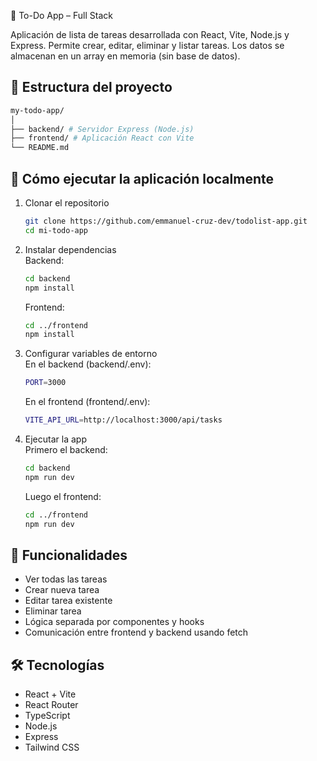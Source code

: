 📝 To-Do App – Full Stack

Aplicación de lista de tareas desarrollada con React, Vite, Node.js y Express.
Permite crear, editar, eliminar y listar tareas. Los datos se almacenan en un array en memoria (sin base de datos).

## 📁 Estructura del proyecto
   ```bash
   my-todo-app/
   │
   ├── backend/ # Servidor Express (Node.js)
   ├── frontend/ # Aplicación React con Vite
   └── README.md
   ```

## 🚀 Cómo ejecutar la aplicación localmente

1. Clonar el repositorio

   ```bash
   git clone https://github.com/emmanuel-cruz-dev/todolist-app.git
   cd mi-todo-app
   ```

2. Instalar dependencias  
   Backend:
   ```bash
   cd backend
   npm install
   ```

   Frontend:
   ```bash
   cd ../frontend
   npm install
   ```

3. Configurar variables de entorno  
   En el backend (backend/.env):
   ```bash
   PORT=3000
   ```
   En el frontend (frontend/.env):
   ```bash
   VITE_API_URL=http://localhost:3000/api/tasks
   ```

4. Ejecutar la app  
   Primero el backend:
   ```bash
   cd backend
   npm run dev
   ```
   Luego el frontend:
   ```bash
   cd ../frontend
   npm run dev
   ```

## 📌 Funcionalidades  
- Ver todas las tareas  
- Crear nueva tarea  
- Editar tarea existente  
- Eliminar tarea  
- Lógica separada por componentes y hooks  
- Comunicación entre frontend y backend usando fetch

## 🛠️ Tecnologías  
- React + Vite
- React Router
- TypeScript
- Node.js
- Express
- Tailwind CSS
